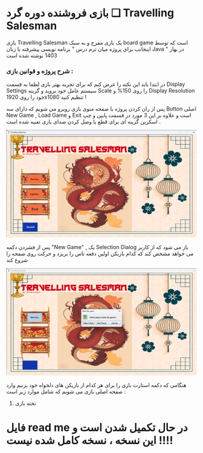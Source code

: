 
# بازی فروشنده دوره گرد ❏ Travelling Salesman 

بازی Travelling Salesman یک بازی مفرح و به سبک board game است که توسط اینجانب برای پروژه میان ترم درس " برنامه نویسی پیشرفته با زبان Java " در بهار 1403 نوشته شده است  

### شرح پروژه و قوانین بازی : 

در ابتدا باید این نکته را عرض کنم که برای تجربه بهتر بازی لطفا به قسمت Display Settings سیستم عامل خود بروید و گزینه Scale را روی 150% و Display Resolution خود را روی 1920x1080 تنظیم کنید !

پس از ران کردن پروژه با صفحه منوی بازی روبرو می شویم که دارای سه Button اصلی New Game , Load Game و Exit است و علاوه بر این 3 مورد در قسمت پایین و چپ اسکرین گزینه ای برای قطع یا وصل کردن صدای بازی تعبیه شده است .   

![منوی بازی](./images_for_README/000001.png)

پس از فشردن دکمه "New Game" , یک Selection Dialog باز می شود که از کاربر می خواهد مشخص کند که کدام بازیکن اولین دفعه تاس را بریزد و حرکت روی صفحه را شروع کند 

![](./images_for_README/000002.png)

هنگامی که دکمه استارت بازی را برای هر کدام از بازیکن های دلخواه خود بزنیم وارد صفحه اصلی بازی می شویم که شامل موارد زیر است : <br>
1. تخته بازی

# فایل read me در حال تکمیل شدن است و این نسخه ، نسخه کامل شده نیست !!!! 
